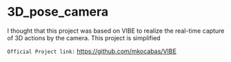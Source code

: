 # 3D_pose_camera

I thought that this project was based on VIBE to realize the real-time capture of 3D actions by the camera. This project is simplified

`Official Project link:` https://github.com/mkocabas/VIBE
